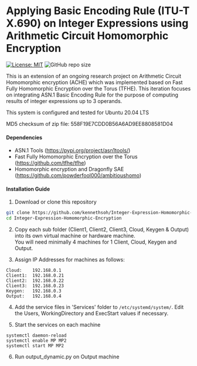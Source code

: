 # Applying Basic Encoding Rule (ITU-T X.690) on Integer Expressions using Arithmetic Circuit Homomorphic Encryption
[![License: MIT](https://img.shields.io/badge/License-MIT-yellow.svg)](https://opensource.org/licenses/MIT)
![GitHub repo size](https://img.shields.io/github/repo-size/kennethsoh/integer-expression-homomorphic-encryption)

This is an extension of an ongoing research project on Arithmetic Circuit Homomorphic encryption (ACHE) which was implemented based on Fast Fully Homomorphic Encryption over the Torus (TFHE). This iteration focuses on integrating ASN.1 Basic Encoding Rule for the purpose of computing results of integer expressions up to 3 operands.

This system is configured and tested for Ubuntu 20.04 LTS

MD5 checksum of zip file: 558F19E7CDD0B56A6AD9EE8808581D04

#### Dependencies

* ASN.1 Tools (https://pypi.org/project/asn1tools/)
* Fast Fully Homomorphic Encryption over the Torus (https://github.com/tfhe/tfhe)
* Homomorphic encryption and Dragonfly SAE (https://github.com/powderfool000/ambitioushomo)

#### Installation Guide
1. Download or clone this repository
```bash
git clone https://github.com/kennethsoh/Integer-Expression-Homomorphic-Encryption.git
cd Integer-Expression-Homomorphic-Encryption
```

2. Copy each sub folder (Client1, Client2, Client3, Cloud, Keygen & Output) into its own virtual machine or hardware machine. <br>
You will need minimally 4 machines for 1 Client, Cloud, Keygen and Output.

3. Assign IP Addresses for machines as follows:<br>
```
Cloud:    192.168.0.1
Client1:  192.168.0.21
Client2:  192.168.0.22
Client3:  192.168.0.23
Keygen:   192.168.0.3
Output:   192.168.0.4
```

4. Add the service files in 'Services' folder to ```/etc/systemd/system/```. Edit the Users, WorkingDirectory and ExecStart values if necessary.

5. Start the services on each machine
```
systemctl daemon-reload
systemctl enable MP MP2
systemctl start MP MP2
```

6. Run output_dynamic.py on Output machine


